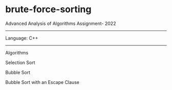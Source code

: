 # brute-force-sorting
Advanced Analysis of Algorithms Assignment- 2022 
<hr>
Language: C++
<hr>
<p style="font-weight=bold;">Algorithms<p>

<p>Selection Sort<p>
<p>Bubble Sort<p>
<p>Bubble Sort with an Escape Clause<p>


